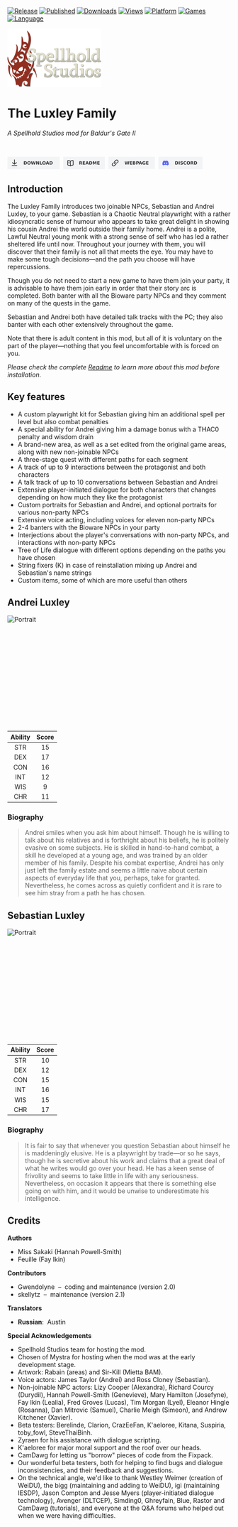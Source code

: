 [![Release](https://img.shields.io/github/v/release/Spellhold-Studios/Luxley-Family?include_prereleases&color=%2392403a)](https://github.com/Spellhold-Studios/Luxley-Family/releases/latest)
[![Published](https://img.shields.io/github/release-date/Spellhold-Studios/Luxley-Family?display_date=published_at&label=published&color=%2392403a)](https://github.com/Spellhold-Studios/Luxley-Family/releases/latest)
[![Downloads](https://img.shields.io/github/downloads/Spellhold-Studios/Luxley-Family/total?color=%2392403a)](https://github.com/Spellhold-Studios/Luxley-Family/releases)
[![Views](https://badges.pufler.dev/visits/Spellhold-Studios/Luxley-Family?label=views&color=%2392403a)](https://github.com/Spellhold-Studios/Luxley-Family/releases)
[![Platform](https://img.shields.io/badge/platform-Windows%20%a0%20macOS%20%a0%20Linux%20%a0%20Project%20Infinity-%2392403a)](https://github.com/Spellhold-Studios/Luxley-Family/releases)
[![Games](https://img.shields.io/badge/games-BG2%20%a0%20BGT%20%a0%20BG2%3AEE%20%a0%20EET-%2392403a)](https://github.com/Spellhold-Studios/Luxley-Family/releases)
[![Language](https://img.shields.io/badge/language-en%20%a0%20ru-%2392403a)](https://github.com/Spellhold-Studios/Luxley-Family/releases)

<!--
Badges white space separator: %20%a0%20
Badges ":" (colon) symbol: %3A
Badges "-" (hyphen) symbol: --
Games full list: BG1 BG2 BGT BG%3AEE SoD BG2%3AEE EET IWD1 IWD2 IWD%3AEE PST PST%3AEE
IETF language tags: https://spellhold-studios.github.io/assets/docs/ietf-lang-tags.pdf
Common language tags: en cs de es fr it ja ko pl pt--BR ru zh--CN zh--TW
Why some badges update slowly: https://github.com/pujux/badge-it/issues/78
-->

<picture>
  <source media="(prefers-color-scheme: dark)" srcset="https://raw.githubusercontent.com/Spellhold-Studios/Spellhold-Studios.github.io/main/assets/images/shs-corner-logo.svg" />
  <source media="(prefers-color-scheme: light)" srcset="https://raw.githubusercontent.com/Spellhold-Studios/Spellhold-Studios.github.io/main/assets/images/shs-corner-logo.svg" />
  <img alt="SHS logo" src="https://raw.githubusercontent.com/Spellhold-Studios/Spellhold-Studios.github.io/main/assets/images/shs-corner-logo.svg" width="212" height="132">
</picture>

# The Luxley Family

*A Spellhold Studios mod for Baldur's Gate&nbsp;II*

<br>

[<img alt="Download" src="https://raw.githubusercontent.com/Spellhold-Studios/Spellhold-Studios.github.io/main/assets/buttons/download.svg" height="28">](https://github.com/Spellhold-Studios/Luxley-Family/releases/latest)&nbsp;
[<img alt="Readme" src="https://raw.githubusercontent.com/Spellhold-Studios/Spellhold-Studios.github.io/main/assets/buttons/readme.svg" height="28">](https://spellhold-studios.github.io/readmes/luxley-family/luxleysoa-readme-english.html)&nbsp;
[<img alt="Webpage" src="https://raw.githubusercontent.com/Spellhold-Studios/Spellhold-Studios.github.io/main/assets/buttons/webpage.svg" height="28">](https://spellhold-studios.github.io/)&nbsp;
[<img alt="Discord" src="https://raw.githubusercontent.com/Spellhold-Studios/Spellhold-Studios.github.io/main/assets/buttons/discord-blue.svg" height="28">](https://discord.gg/pE2Njbdb2a)

## Introduction

The Luxley Family introduces two joinable NPCs, Sebastian and Andrei Luxley, to your game. Sebastian is a Chaotic Neutral playwright with a rather idiosyncratic sense of humour who appears to take great delight in showing his cousin Andrei the world outside their family home. Andrei is a polite, Lawful Neutral young monk with a strong sense of self who has led a rather sheltered life until now. Throughout your journey with them, you will discover that their family is not all that meets the eye. You may have to make some tough decisions&mdash;and the path you choose will have repercussions.

Though you do not need to start a new game to have them join your party, it is advisable to have them join early in order that their story arc is completed. Both banter with all the Bioware party NPCs and they comment on many of the quests in the game.

Sebastian and Andrei both have detailed talk tracks with the PC; they also banter with each other extensively throughout the game.

Note that there is adult content in this mod, but all of it is voluntary on the part of the player&mdash;nothing that you feel uncomfortable with is forced on you.

*Please check the complete [Readme](https://spellhold-studios.github.io/readmes/luxley-family/luxleysoa-readme-english.html) to learn more about this mod before installation.*

## Key features

- A custom playwright kit for Sebastian giving him an additional spell per level but also combat penalties
- A special ability for Andrei giving him a damage bonus with a THAC0 penalty and wisdom drain
- A brand-new area, as well as a set edited from the original game areas, along with new non-joinable NPCs
- A three-stage quest with different paths for each segment
- A track of up to 9 interactions between the protagonist and both characters
- A talk track of up to 10 conversations between Sebastian and Andrei
- Extensive player-initiated dialogue for both characters that changes depending on how much they like the protagonist
- Custom portraits for Sebastian and Andrei, and optional portraits for various non-party NPCs
- Extensive voice acting, including voices for eleven non-party NPCs
- 2-4 banters with the Bioware NPCs in your party
- Interjections about the player's conversations with non-party NPCs, and interactions with non-party NPCs
- Tree of Life dialogue with different options depending on the paths you have chosen
- String fixers (K) in case of reinstallation mixing up Andrei and Sebastian's name strings
- Custom items, some of which are more useful than others

## Andrei Luxley

<picture>
  <source media="(prefers-color-scheme: dark)" srcset="https://spellhold-studios.github.io/readmes/luxley-family/images/andrei.jpg" />
  <source media="(prefers-color-scheme: light)" srcset="https://spellhold-studios.github.io/readmes/luxley-family/images/andrei.jpg" />
  <img align="left" alt="Portrait" src="https://spellhold-studios.github.io/readmes/luxley-family/images/andrei.jpg" height="260">
</picture>

|  Ability  | Score |
| :-------: | :---: |
| STR       | 15    |
| DEX       | 17    |
| CON       | 16    |
| INT       | 12    |
| WIS       | 9     |
| CHR       | 11    |

### Biography

> Andrei smiles when you ask him about himself. Though he is willing to talk about his relatives and is forthright about his beliefs, he is politely evasive on some subjects. He is skilled in hand-to-hand combat, a skill he developed at a young age, and was trained by an older member of his family. Despite his combat expertise, Andrei has only just left the family estate and seems a little naive about certain aspects of everyday life that you, perhaps, take for granted. Nevertheless, he comes across as quietly confident and it is rare to see him stray from a path he has chosen.

## Sebastian Luxley

<picture>
  <source media="(prefers-color-scheme: dark)" srcset="https://spellhold-studios.github.io/readmes/luxley-family/images/sebastian.jpg" />
  <source media="(prefers-color-scheme: light)" srcset="https://spellhold-studios.github.io/readmes/luxley-family/images/sebastian.jpg" />
  <img align="left" alt="Portrait" src="https://spellhold-studios.github.io/readmes/luxley-family/images/sebastian.jpg" height="260">
</picture>

|  Ability  | Score |
| :-------: | :---: |
| STR       | 10    |
| DEX       | 12    |
| CON       | 15    |
| INT       | 16    |
| WIS       | 15    |
| CHR       | 17    |

### Biography

> It is fair to say that whenever you question Sebastian about himself he is maddeningly elusive. He is a playwright by trade&mdash;or so he says, though he is secretive about his work and claims that a great deal of what he writes would go over your head. He has a keen sense of frivolity and seems to take little in life with any seriousness. Nevertheless, on occasion it appears that there is something else going on with him, and it would be unwise to underestimate his intelligence.

## Credits

<!-- double space after each credits **Heading** if you don't need lists -->

**Authors**  

- Miss Sakaki (Hannah Powell-Smith)
- Feuille (Fay Ikin)

**Contributors**  

- Gwendolyne &nbsp;&ndash;&nbsp; coding and maintenance (version 2.0)
- skellytz &nbsp;&ndash;&nbsp; maintenance (version 2.1)

**Translators**  

- **Russian**:&nbsp; Austin

**Special Acknowledgements**  

- Spellhold Studios team for hosting the mod.
- Chosen of Mystra for hosting when the mod was at the early development stage.
- Artwork: Rabain (areas) and Sir-Kill (Mietta BAM).
- Voice actors: James Taylor (Andrei) and Ross Cloney (Sebastian).
- Non-joinable NPC actors: Lizy Cooper (Alexandra), Richard Courcy (Durydil), Hannah Powell-Smith (Genevieve), Mary Hamilton (Josefyne), Fay Ikin (Lealia), Fred Groves (Lucas), Tim Morgan (Lyel), Eleanor Hingle (Rosanna), Dan Mitrovic (Samuel), Charlie Meigh (Simeon), and Andrew Kitchener (Xavier).
- Beta testers: Berelinde, Clarion, CrazEeFan, K'aeloree, Kitana, Suspiria, toby_fowl, SteveThaiBinh.
- Zyraen for his assistance with dialogue scripting.
- K'aeloree for major moral support and the roof over our heads.
- CamDawg for letting us "borrow" pieces of code from the Fixpack.
- Our wonderful beta testers, both for helping to find bugs and dialogue inconsistencies, and their feedback and suggestions.
- On the technical angle, we'd like to thank Westley Weimer (creation of WeiDU), the bigg (maintaining and adding to WeiDU), igi (maintaining IESDP), Jason Compton and Jesse Myers (player-initiated dialogue technology), Avenger (DLTCEP), Simding0, Ghreyfain, Blue, Rastor and CamDawg (tutorials), and everyone at the Q&amp;A forums who helped out when we were having difficulties.
